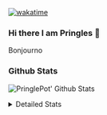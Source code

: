 [![wakatime](https://wakatime.com/badge/user/abd317df-612e-44b4-8787-15db7b574b2f.svg)](https://wakatime.com/@abd317df-612e-44b4-8787-15db7b574b2f)
### Hi there I am Pringles 👋

Bonjourno

### Github Stats
![PringlePot' Github Stats](https://github-readme-stats.vercel.app/api?username=PringlePot&show_icons=true&theme=dark&count_private=true)

<details>
  <summary>Detailed Stats</summary>
    
<!--START_SECTION:waka-->
![Code Time](http://img.shields.io/badge/Code%20Time-459%20hrs%2054%20mins-blue)

![Profile Views](http://img.shields.io/badge/Profile%20Views-3-blue)

![Lines of code](https://img.shields.io/badge/From%20Hello%20World%20I%27ve%20Written-110%20Thousand%20lines%20of%20code-blue)

**🐱 My GitHub Data** 

> 🏆 284 Contributions in the Year 2022
 > 
> 📦 91.0 kB Used in GitHub's Storage 
 > 
> 🚫 Not Opted to Hire
 > 
> 📜 10 Public Repositories 
 > 
> 🔑 12 Private Repositories  
 > 
**I'm an Early 🐤** 

```text
🌞 Morning    154 commits    ████░░░░░░░░░░░░░░░░░░░░░   17.34% 
🌆 Daytime    348 commits    █████████░░░░░░░░░░░░░░░░   39.19% 
🌃 Evening    386 commits    ██████████░░░░░░░░░░░░░░░   43.47% 
🌙 Night      0 commits      ░░░░░░░░░░░░░░░░░░░░░░░░░   0.0%

```
📅 **I'm Most Productive on Sunday** 

```text
Monday       175 commits    █████░░░░░░░░░░░░░░░░░░░░   19.71% 
Tuesday      79 commits     ██░░░░░░░░░░░░░░░░░░░░░░░   8.9% 
Wednesday    97 commits     ██░░░░░░░░░░░░░░░░░░░░░░░   10.92% 
Thursday     121 commits    ███░░░░░░░░░░░░░░░░░░░░░░   13.63% 
Friday       81 commits     ██░░░░░░░░░░░░░░░░░░░░░░░   9.12% 
Saturday     145 commits    ████░░░░░░░░░░░░░░░░░░░░░   16.33% 
Sunday       190 commits    █████░░░░░░░░░░░░░░░░░░░░   21.4%

```


📊 **This Week I Spent My Time On** 

```text
⌚︎ Time Zone: Europe/Amsterdam

💬 Programming Languages: 
Go                       12 mins             ██████████░░░░░░░░░░░░░░░   42.81% 
JavaScript               6 mins              █████░░░░░░░░░░░░░░░░░░░░   21.55% 
TypeScript               5 mins              █████░░░░░░░░░░░░░░░░░░░░   20.0% 
JSON                     4 mins              ████░░░░░░░░░░░░░░░░░░░░░   15.64%

🔥 Editors: 
WebStorm                 16 mins             ██████████████░░░░░░░░░░░   57.19% 
GoLand                   12 mins             ██████████░░░░░░░░░░░░░░░   42.81%

🐱‍💻 Projects: 
Frontend                 16 mins             ██████████████░░░░░░░░░░░   57.19% 
Backend                  12 mins             ██████████░░░░░░░░░░░░░░░   42.81% 
Viewer                   0 secs              ░░░░░░░░░░░░░░░░░░░░░░░░░   0.0%

💻 Operating System: 
Windows                  28 mins             █████████████████████████   100.0%

```

**I Mostly Code in Java** 

```text
Java                     7 repos             ██████████░░░░░░░░░░░░░░░   41.18% 
JavaScript               2 repos             ███░░░░░░░░░░░░░░░░░░░░░░   11.76% 
TypeScript               2 repos             ███░░░░░░░░░░░░░░░░░░░░░░   11.76% 
HTML                     2 repos             ███░░░░░░░░░░░░░░░░░░░░░░   11.76% 
Python                   1 repo              █░░░░░░░░░░░░░░░░░░░░░░░░   5.88%

```


**Timeline**

![Chart not found](https://raw.githubusercontent.com/PringlePot/PringlePot/main/charts/bar_graph.png) 


 Last Updated on 26/03/2022 00:55:19 UTC
<!--END_SECTION:waka-->

</details>
